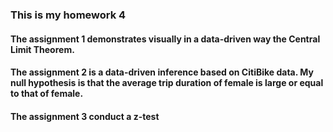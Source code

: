 ### This is my homework 4
#### The assignment 1 demonstrates visually in a data-driven way the Central Limit Theorem.
#### The assignment 2 is a data-driven inference based on CitiBike data. My null hypothesis is that the average trip duration of female is large or equal to that of female.
#### The assignment 3 conduct a z-test
